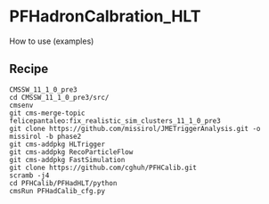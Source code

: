 # PFHadronCalbration_HLT

How to use (examples)

## Recipe
    CMSSW_11_1_0_pre3
    cd CMSSW_11_1_0_pre3/src/
    cmsenv
    git cms-merge-topic felicepantaleo:fix_realistic_sim_clusters_11_1_0_pre3
    git clone https://github.com/missirol/JMETriggerAnalysis.git -o missirol -b phase2
    git cms-addpkg HLTrigger
    git cms-addpkg RecoParticleFlow
    git cms-addpkg FastSimulation
    git clone https://github.com/cghuh/PFHCalib.git
    scramb -j4
    cd PFHCalib/PFHadHLT/python
    cmsRun PFHadCalib_cfg.py
